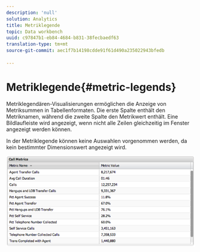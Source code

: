 ```yaml
---
description: 'null'
solution: Analytics
title: Metriklegende
topic: Data workbench
uuid: c97847b1-eb84-4684-b831-38fecbaedf63
translation-type: tm+mt
source-git-commit: aec1f7b14198cdde91f61d490a235022943bfedb

---
```



# Metriklegende{#metric-legends}

Metriklegendären-Visualisierungen ermöglichen die Anzeige von Metriksummen in Tabellenformaten. Die erste Spalte enthält den Metriknamen, während die zweite Spalte den Metrikwert enthält. Eine Bildlaufleiste wird angezeigt, wenn nicht alle Zeilen gleichzeitig im Fenster angezeigt werden können.

In der Metriklegende können keine Auswahlen vorgenommen werden, da kein bestimmter Dimensionswert angezeigt wird.

![](assets/metric_legend.png)

